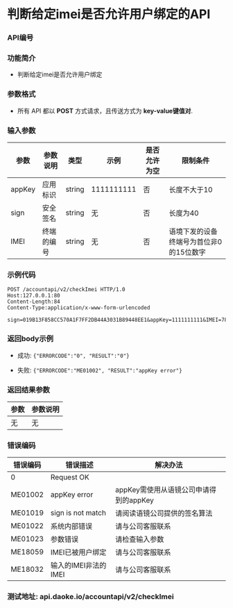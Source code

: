 判断给定imei是否允许用户绑定的API
===============================

### API编号

### 功能简介
* 判断给定imei是否允许用户绑定

### 参数格式

* 所有 API 都以 **POST** 方式请求，且传送方式为 **key-value键值对**.

### 输入参数


 参数                   |参数说明            |  类型       |   示例             |是否允许为空|  限制条件
------------------------|--------------------|-------------|--------------------|------------|---------------------
 appKey                 | 应用标识           | string      |  1111111111        |否          | 长度不大于10
 sign                   | 安全签名           | string      |  无                |否          | 长度为40
 IMEI                   | 终端的编号         | string      |  无                |否          | 语境下发的设备终端号为首位非0的15位数字

### 示例代码

    POST /accountapi/v2/checkImei HTTP/1.0
    Host:127.0.0.1:80
    Content-Length:84
    Content-Type:application/x-www-form-urlencoded

    sign=019B13F858CC570A1F7FF2DB44A3031B89448EE1&appKey=1111111111&IMEI=785412635211235


### 返回body示例

* 成功: `{"ERRORCODE":"0", "RESULT":"0"}`

* 失败: `{"ERRORCODE":"ME01002", "RESULT":"appKey error"}`

### 返回结果参数
 参数                   | 参数说明
------------------------|--------------------------
无                      | 无

### 错误编码

错误编码    | 错误描述                  | 解决办法
------------|---------------------------|------------------
0           | Request OK                |
ME01002     | appKey error              | appKey需使用从语镜公司申请得到的appKey
ME01019     | sign is not match         | 请阅读语镜公司提供的签名算法
ME01022     | 系统内部错误              | 请与公司客服联系
ME01023     | 参数错误                  | 请检查输入参数
ME18059     | IMEI已被用户绑定          | 请与公司客服联系
ME18032     | 输入的IMEI非法的IMEI      | 请与公司客服联系

### 测试地址: api.daoke.io/accountapi/v2/checkImei
